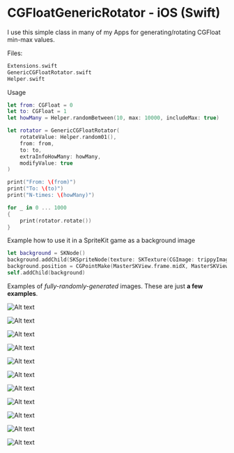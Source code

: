 # CGFloatGenericRotator - iOS (Swift)

I use this simple class in many of my Apps for generating/rotating CGFloat min-max values.

Files:

```swift
Extensions.swift
GenericCGFloatRotator.swift
Helper.swift
```

Usage

```swift
let from: CGFloat = 0
let to: CGFloat = 1
let howMany = Helper.randomBetween(10, max: 10000, includeMax: true)

let rotator = GenericCGFloatRotator(
    rotateValue: Helper.random01(),
    from: from,
    to: to,
    extraInfoHowMany: howMany,
    modifyValue: true
)

print("From: \(from)")
print("To: \(to)")
print("N-times: \(howMany)")

for _ in 0 ... 1000
{
    print(rotator.rotate())
}
```

Example how to use it in a SpriteKit game as a background image

```swift
let background = SKNode()
background.addChild(SKSpriteNode(texture: SKTexture(CGImage: trippyImage.CGImage!)))
background.position = CGPointMake(MasterSKView.frame.midX, MasterSKView.frame.midY)
self.addChild(background)
```

Examples of *fully-randomly-generated* images. These are just **a few examples**.

![Alt text](http://i.imgur.com/9jq9YwQ.png)

![Alt text](http://i.imgur.com/2eZpnHQ.png)

![Alt text](http://i.imgur.com/lpkcXjk.png)

![Alt text](http://i.imgur.com/X8KuFgi.png)

![Alt text](http://i.imgur.com/il3HiB9.png)

![Alt text](http://i.imgur.com/Ynn7VRf.png)

![Alt text](http://i.imgur.com/1wxFGTR.png)

![Alt text](http://i.imgur.com/wKWQPU7.png)

![Alt text](http://i.imgur.com/m3AwCYh.png)

![Alt text](http://i.imgur.com/n9DNufN.png)

![Alt text](http://i.imgur.com/JuNRyxx.png)
